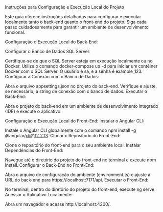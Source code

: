 Instruções para Configuração e Execução Local do Projeto

Este guia oferece instruções detalhadas para configurar e executar localmente tanto o back-end quanto o front-end do projeto. Siga cada passo cuidadosamente para garantir um ambiente de desenvolvimento funcional.

Configuração e Execução Local do Back-End:

Configurar o Banco de Dados SQL Server:

Certifique-se de que o SQL Server esteja em execução localmente ou no Docker. Utilize o comando docker-compose up -d para iniciar um contêiner Docker com o SQL Server. O usuário é sa, e a senha é example_123. Configurar a Conexão com o Banco de Dados:

Abra o arquivo appsettings.json no projeto do back-end. Verifique e ajuste, se necessário, a string de conexão com o banco de dados. Executar o Back-End:

Abra o projeto do back-end em um ambiente de desenvolvimento integrado (IDE) e execute o aplicativo.

Configuração e Execução Local do Front-End: Instalar o Angular CLI:

Instale o Angular CLI globalmente com o comando npm install -g @angular/cli@12.2.13. Clonar o Repositório do Front-End:

Clone o repositório do front-end para o seu ambiente local. Instalar Dependências do Front-End:

Navegue até o diretório do projeto do front-end no terminal e execute npm install. Configurar o Back-End no Front-End:

Abra o arquivo de configuração do ambiente (environment.ts) e ajuste a URL do back-end para https://localhost:7171/api. Executar o Front-End:

No terminal, dentro do diretório do projeto do front-end, execute ng serve. Acessar o Aplicativo Localmente:

Abra um navegador e acesse http://localhost:4200/.
